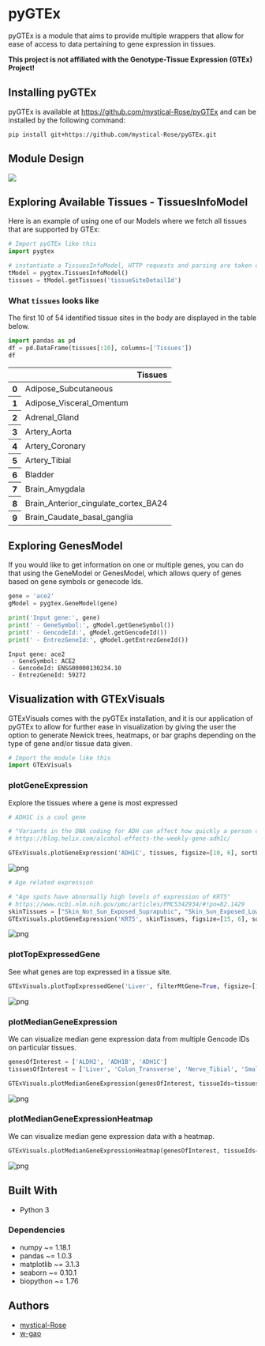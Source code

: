 # pyGTEx

pyGTEx is a module that aims to provide multiple wrappers that allow for ease of access to data pertaining to gene expression in tissues. 

**This project is not affiliated with the Genotype-Tissue Expression (GTEx) Project!**

## Installing pyGTEx

pyGTEx is available at https://github.com/mystical-Rose/pyGTEx and can be installed by the following command: 
```
pip install git+https://github.com/mystical-Rose/pyGTEx.git
```

## Module Design

<image src='images/design_chart.png' />

## Exploring Available Tissues - TissuesInfoModel

Here is an example of using one of our Models where we fetch all tissues that are supported by GTEx:


```python
# Import pyGTEx like this
import pygtex

# instantiate a TissuesInfoModel, HTTP requests and parsing are taken care of behind the scenes. 
tModel = pygtex.TissuesInfoModel()
tissues = tModel.getTissues('tissueSiteDetailId')
```

### What `tissues` looks like

The first 10 of 54 identified tissue sites in the body are displayed in the table below.


```python
import pandas as pd
df = pd.DataFrame(tissues[:10], columns=['Tissues'])
df
```

<div>

<table>
  <thead>
    <tr style="text-align: right;">
      <th></th>
      <th>Tissues</th>
    </tr>
  </thead>
  <tbody>
    <tr>
      <th>0</th>
      <td>Adipose_Subcutaneous</td>
    </tr>
    <tr>
      <th>1</th>
      <td>Adipose_Visceral_Omentum</td>
    </tr>
    <tr>
      <th>2</th>
      <td>Adrenal_Gland</td>
    </tr>
    <tr>
      <th>3</th>
      <td>Artery_Aorta</td>
    </tr>
    <tr>
      <th>4</th>
      <td>Artery_Coronary</td>
    </tr>
    <tr>
      <th>5</th>
      <td>Artery_Tibial</td>
    </tr>
    <tr>
      <th>6</th>
      <td>Bladder</td>
    </tr>
    <tr>
      <th>7</th>
      <td>Brain_Amygdala</td>
    </tr>
    <tr>
      <th>8</th>
      <td>Brain_Anterior_cingulate_cortex_BA24</td>
    </tr>
    <tr>
      <th>9</th>
      <td>Brain_Caudate_basal_ganglia</td>
    </tr>
  </tbody>
</table>
</div>



## Exploring GenesModel

If you would like to get information on one or multiple genes, you can do that using the GeneModel or GenesModel, which allows query of genes based on gene symbols or genecode Ids. 


```python
gene = 'ace2'
gModel = pygtex.GeneModel(gene)

print('Input gene:', gene)
print(' - GeneSymbol:', gModel.getGeneSymbol())
print(' - GencodeId:', gModel.getGencodeId())
print(' - EntrezGeneId:', gModel.getEntrezGeneId())
```

    Input gene: ace2
     - GeneSymbol: ACE2
     - GencodeId: ENSG00000130234.10
     - EntrezGeneId: 59272


## Visualization with GTExVisuals

GTExVisuals comes with the pyGTEx installation, and it is our application of pyGTEx to allow for further ease in visualization by giving the user the option to generate Newick trees, heatmaps, or bar graphs depending on the type of gene and/or tissue data given.



```python
# Import the module like this
import GTExVisuals
```

### plotGeneExpression

Explore the tissues where a gene is most expressed


```python
# ADH1C is a cool gene

# "Variants in the DNA coding for ADH can affect how quickly a person converts alcohol into acetaldehyde"
# https://blog.helix.com/alcohol-effects-the-weekly-gene-adh1c/

GTExVisuals.plotGeneExpression('ADH1C', tissues, figsize=[10, 6], sortBy=None)
```


![png](images/ex_plotGeneExpression_1.png)



```python
# Age related expression

# "Age spots have abnormally high levels of expression of KRT5"
# https://www.ncbi.nlm.nih.gov/pmc/articles/PMC5342934/#!po=82.1429
skinTissues = ["Skin_Not_Sun_Exposed_Suprapubic", "Skin_Sun_Exposed_Lower_leg"]
GTExVisuals.plotGeneExpression('KRT5', skinTissues, figsize=[15, 6], sortBy="ageBracket", rot=0)
```


![png](images/ex_plotGeneExpression_2.png)


### plotTopExpressedGene

See what genes are top expressed in a tissue site.


```python
GTExVisuals.plotTopExpressedGene('Liver', filterMtGene=True, figsize=[10, 6])
```


![png](images/ex_plotTopExpressedGene.png)


### plotMedianGeneExpression

We can visualize median gene expression data from multiple Gencode IDs on particular tissues.


```python
genesOfInterest = ['ALDH2', 'ADH1B', 'ADH1C']
tissuesOfInterest = ['Liver', 'Colon_Transverse', 'Nerve_Tibial', 'Small_Intestine_Terminal_Ileum', 'Stomach', 'Adipose_Subcutaneous', 'Adipose_Visceral_Omentum']

GTExVisuals.plotMedianGeneExpression(genesOfInterest, tissueIds=tissuesOfInterest, figsize=[8, 6])
```


![png](images/ex_plotMedianGeneExpression.png)


### plotMedianGeneExpressionHeatmap

We can visualize median gene expression data with a heatmap.


```python
GTExVisuals.plotMedianGeneExpressionHeatmap(genesOfInterest, tissueIds=tissuesOfInterest, figsize=[10, 5])
```


![png](images/ex_plotMedianGeneExpressionHeatmap.png)

## Built With

- Python 3

### Dependencies

- numpy ~= 1.18.1
- pandas ~= 1.0.3
- matplotlib ~= 3.1.3
- seaborn ~= 0.10.1
- biopython ~= 1.76

## Authors

- [mystical-Rose](https://github.com/mystical-Rose)
- [w-gao](https://github.com/w-gao)
